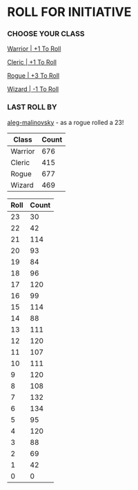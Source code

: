 # ROLL FOR INITIATIVE
### CHOOSE YOUR CLASS

[Warrior | +1 To Roll](https://github.com/benjaminsampica/benjaminsampica/issues/new?title=roll%7Cwarrior&body=Just+click+%27Submit+new+issue%27.)

[Cleric | +1 To Roll](https://github.com/benjaminsampica/benjaminsampica/issues/new?title=roll%7Ccleric&body=Just+click+%27Submit+new+issue%27.)

[Rogue | +3 To Roll](https://github.com/benjaminsampica/benjaminsampica/issues/new?title=roll%7Crogue&body=Just+click+%27Submit+new+issue%27.)

[Wizard | -1 To Roll](https://github.com/benjaminsampica/benjaminsampica/issues/new?title=roll%7Cwizard&body=Just+click+%27Submit+new+issue%27.)
### LAST ROLL BY
[aleg-malinovsky](https://www.github.com/aleg-malinovsky) - as a rogue rolled a 23!

|Class|Count|
|-|-|
|Warrior|676|
|Cleric|415|
|Rogue|677|
|Wizard|469|

|Roll|Count|
|-|-|
|23|30
|22|42
|21|114
|20|93
|19|84
|18|96
|17|120
|16|99
|15|114
|14|88
|13|111
|12|120
|11|107
|10|111
|9|120
|8|108
|7|132
|6|134
|5|95
|4|120
|3|88
|2|69
|1|42
|0|0

